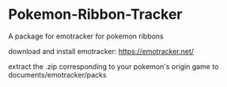 # Pokemon-Ribbon-Tracker
A package for emotracker for pokemon ribbons

download and install emotracker: https://emotracker.net/

extract the .zip corresponding to your pokemon's origin game to documents/emotracker/packs
